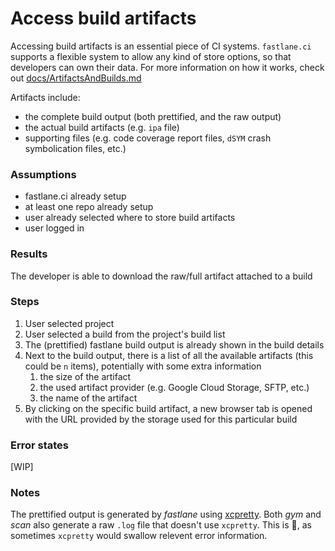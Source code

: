 # Access build artifacts #

Accessing build artifacts is an essential piece of CI systems. 
`fastlane.ci` supports a flexible system to allow any kind of store options, so that developers can own their data.
For more information on how it works, check out [docs/ArtifactsAndBuilds.md](/docs/ArtifactsAndBuilds.md)

Artifacts include:
- the complete build output (both prettified, and the raw output)
- the actual build artifacts (e.g. `ipa` file)
- supporting files (e.g. code coverage report files, `dSYM` crash symbolication files, etc.)

### Assumptions ###
- fastlane.ci already setup
- at least one repo already setup
- user already selected where to store build artifacts
- user logged in

### Results ###
The developer is able to download the raw/full artifact attached to a build

### Steps ###
1. User selected project
1. User selected a build from the project's build list
1. The (prettified) fastlane build output is already shown in the build details
1. Next to the build output, there is a list of all the available artifacts (this could be `n` items), potentially with some extra information
    1. the size of the artifact
    1. the used artifact provider (e.g. Google Cloud Storage, SFTP, etc.)
    1. the name of the artifact
1. By clicking on the specific build artifact, a new browser tab is opened with the URL provided by the storage used for this particular build

### Error states ###
[WIP]

### Notes ###

The prettified output is generated by _fastlane_ using [xcpretty](https://github.com/supermarin/xcpretty). Both _gym_ and _scan_ also generate a raw `.log` file that doesn't use `xcpretty`. This is :key:, as sometimes `xcpretty` would swallow relevent error information.

